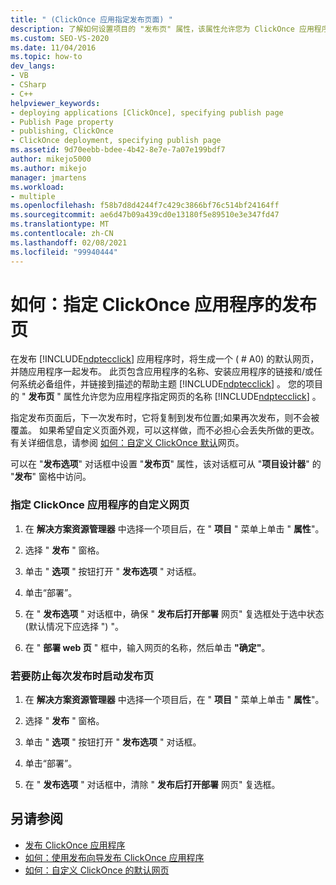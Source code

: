 ```yaml
---
title: " (ClickOnce 应用指定发布页面) "
description: 了解如何设置项目的 "发布页" 属性，该属性允许您为 ClickOnce 应用程序指定网页。
ms.custom: SEO-VS-2020
ms.date: 11/04/2016
ms.topic: how-to
dev_langs:
- VB
- CSharp
- C++
helpviewer_keywords:
- deploying applications [ClickOnce], specifying publish page
- Publish Page property
- publishing, ClickOnce
- ClickOnce deployment, specifying publish page
ms.assetid: 9d70eebb-bdee-4b42-8e7e-7a07e199bdf7
author: mikejo5000
ms.author: mikejo
manager: jmartens
ms.workload:
- multiple
ms.openlocfilehash: f58b7d8d4244f7c429c3866bf76c514bf24164ff
ms.sourcegitcommit: ae6d47b09a439cd0e13180f5e89510e3e347fd47
ms.translationtype: MT
ms.contentlocale: zh-CN
ms.lasthandoff: 02/08/2021
ms.locfileid: "99940444"
---
```

# <a name="how-to-specify-a-publish-page-for-a-clickonce-application"></a>如何：指定 ClickOnce 应用程序的发布页
在发布 [!INCLUDE[ndptecclick](../deployment/includes/ndptecclick_md.md)] 应用程序时，将生成一个 ( # A0) 的默认网页，并随应用程序一起发布。 此页包含应用程序的名称、安装应用程序的链接和/或任何系统必备组件，并链接到描述的帮助主题 [!INCLUDE[ndptecclick](../deployment/includes/ndptecclick_md.md)] 。 您的项目的 " **发布页** " 属性允许您为应用程序指定网页的名称 [!INCLUDE[ndptecclick](../deployment/includes/ndptecclick_md.md)] 。

 指定发布页面后，下一次发布时，它将复制到发布位置;如果再次发布，则不会被覆盖。 如果希望自定义页面外观，可以这样做，而不必担心会丢失所做的更改。 有关详细信息，请参阅 [如何：自定义 ClickOnce 默认](../deployment/how-to-customize-the-default-web-page-for-a-clickonce-application.md)网页。

 可以在 "**发布选项**" 对话框中设置 "**发布页**" 属性，该对话框可从 "**项目设计器**" 的 "**发布**" 窗格中访问。

### <a name="to-specify-a-custom-web-page-for-a-clickonce-application"></a>指定 ClickOnce 应用程序的自定义网页

1. 在 **解决方案资源管理器** 中选择一个项目后，在 " **项目** " 菜单上单击 " **属性**"。

2. 选择 " **发布** " 窗格。

3. 单击 " **选项** " 按钮打开 " **发布选项** " 对话框。

4. 单击“部署”。

5. 在 " **发布选项** " 对话框中，确保 " **发布后打开部署** 网页" 复选框处于选中状态 (默认情况下应选择 ") "。

6. 在 " **部署 web 页** " 框中，输入网页的名称，然后单击 **"确定"**。

### <a name="to-prevent-the-publish-page-from-launching-each-time-you-publish"></a>若要防止每次发布时启动发布页

1. 在 **解决方案资源管理器** 中选择一个项目后，在 " **项目** " 菜单上单击 " **属性**"。

2. 选择 " **发布** " 窗格。

3. 单击 " **选项** " 按钮打开 " **发布选项** " 对话框。

4. 单击“部署”。

5. 在 " **发布选项** " 对话框中，清除 " **发布后打开部署** 网页" 复选框。

## <a name="see-also"></a>另请参阅
- [发布 ClickOnce 应用程序](../deployment/publishing-clickonce-applications.md)
- [如何：使用发布向导发布 ClickOnce 应用程序](../deployment/how-to-publish-a-clickonce-application-using-the-publish-wizard.md)
- [如何：自定义 ClickOnce 的默认网页](../deployment/how-to-customize-the-default-web-page-for-a-clickonce-application.md)